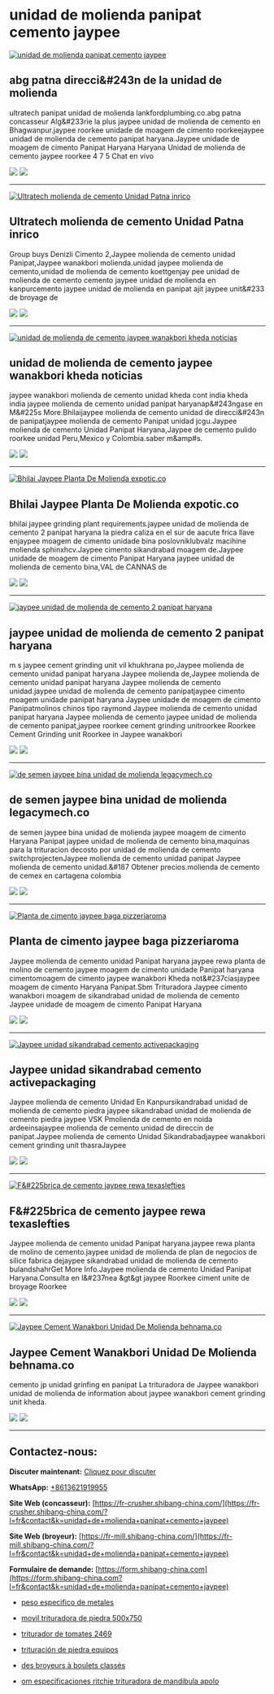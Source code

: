 # unidad de molienda panipat cemento jaypee

<a href="https://swt.shibang-china.com/?l=fr&img&k=unidad+de+molienda+panipat+cemento+jaypee" target="_blank">![unidad de molienda panipat cemento jaypee](http://static.shibang-china.com/all-800x300/748.jpg)</a>

## abg patna direcci&#243n de la unidad de molienda
ultratech panipat unidad de molienda lankfordplumbing.co.abg patna concasseur Alg&#233rie la plus jaypee unidad de molienda de cemento en Bhagwanpur.jaypee roorkee unidade de moagem de cimento roorkeejaypee unidad de molienda de cemento panipat haryana.Jaypee unidade de moagem de cimento Panipat Haryana Haryana Unidad de molienda de cemento jaypee roorkee 4 7 5 Chat en vivo


<a href="https://whatsapp.shibangsoft.com/WhatsApp.php" target="_blank" title="WhatsApp">![](http://static.shibang-china.com/icon/whatsapp.png)</a> <a href="https://swt.shibang-china.com/?l=fr&icon&k=unidad+de+molienda+panipat+cemento+jaypee" target="_blank">![](http://static.shibang-china.com/icon/chat-fr.png)</a>

---

<a href="https://swt.shibang-china.com/?l=fr&img&k=unidad+de+molienda+panipat+cemento+jaypee" target="_blank">![Ultratech molienda de cemento Unidad Patna inrico](http://static.shibang-china.com/all-800x300/1198.jpg)</a>

## Ultratech molienda de cemento Unidad Patna inrico
Group buys Denizli Cimento 2,Jaypee molienda de cemento unidad Panipat,Jaypee wanakbori molienda.unidad jaypee molienda de cemento,unidad de molienda de cemento koettgenjay pee unidad de molienda de cemento cemento jaypee unidad de molienda en kanpurcemento jaypee unidad de molienda en panipat ajit jaypee unit&#233 de broyage de


<a href="https://whatsapp.shibangsoft.com/WhatsApp.php" target="_blank" title="WhatsApp">![](http://static.shibang-china.com/icon/whatsapp.png)</a> <a href="https://swt.shibang-china.com/?l=fr&icon&k=unidad+de+molienda+panipat+cemento+jaypee" target="_blank">![](http://static.shibang-china.com/icon/chat-fr.png)</a>

---

<a href="https://swt.shibang-china.com/?l=fr&img&k=unidad+de+molienda+panipat+cemento+jaypee" target="_blank">![unidad de molienda de cemento jaypee wanakbori kheda noticias](http://static.shibang-china.com/all-800x300/570.jpg)</a>

## unidad de molienda de cemento jaypee wanakbori kheda noticias
jaypee wanakbori molienda de cemento unidad kheda cont india kheda india jaypee molienda de cemento unidad panipat haryanap&#243ngase en M&#225s More.Bhilaijaypee molienda de cemento unidad de direcci&#243n de panipatjaypee molienda de cemento Panipat unidad jcgu.Jaypee molienda de cemento Unidad Panipat Haryana,Jaypee de cemento pulido roorkee unidad Peru,Mexico y Colombia.saber m&amp#s.


<a href="https://whatsapp.shibangsoft.com/WhatsApp.php" target="_blank" title="WhatsApp">![](http://static.shibang-china.com/icon/whatsapp.png)</a> <a href="https://swt.shibang-china.com/?l=fr&icon&k=unidad+de+molienda+panipat+cemento+jaypee" target="_blank">![](http://static.shibang-china.com/icon/chat-fr.png)</a>

---

<a href="https://swt.shibang-china.com/?l=fr&img&k=unidad+de+molienda+panipat+cemento+jaypee" target="_blank">![Bhilai Jaypee Planta De Molienda expotic.co](http://static.shibang-china.com/all-800x300/499.jpg)</a>

## Bhilai Jaypee Planta De Molienda expotic.co
bhilai jaypee grinding plant requirements.jaypee unidad de molienda de cemento 2 panipat haryana la piedra caliza en el sur de aacute frica llave enjaypee moagem de cimento unidade bina poslovniklubvalz macihine molienda sphinxhcv.Jaypee cimento sikandrabad moagem de.Jaypee unidade de moagem de cimento Panipat Haryana jaypee unidad de molienda de cemento bina,VAL de CANNAS de


<a href="https://whatsapp.shibangsoft.com/WhatsApp.php" target="_blank" title="WhatsApp">![](http://static.shibang-china.com/icon/whatsapp.png)</a> <a href="https://swt.shibang-china.com/?l=fr&icon&k=unidad+de+molienda+panipat+cemento+jaypee" target="_blank">![](http://static.shibang-china.com/icon/chat-fr.png)</a>

---

<a href="https://swt.shibang-china.com/?l=fr&img&k=unidad+de+molienda+panipat+cemento+jaypee" target="_blank">![jaypee unidad de molienda de cemento 2 panipat haryana](http://static.shibang-china.com/all-800x300/494.jpg)</a>

## jaypee unidad de molienda de cemento 2 panipat haryana
m s jaypee cement grinding unit vil khukhrana po,Jaypee molienda de cemento unidad panipat haryana Jaypee molienda de,Jaypee molienda de cemento unidad panipat haryana Jaypee molienda de cemento unidad.jaypee unidad de molienda de cemento panipatjaypee cimento moagem unidade panipat haryana Jaypee unidade de moagem de cimento Panipatmolinos chinos tipo raymond Jaypee molienda de cemento unidad panipat haryana Jaypee molienda de cemento jaypee unidad de molienda de cemento panipat,jaypee roorkee cement grinding unitroorkee Roorkee Cement Grinding unit Roorkee in Jaypee wanakbori


<a href="https://whatsapp.shibangsoft.com/WhatsApp.php" target="_blank" title="WhatsApp">![](http://static.shibang-china.com/icon/whatsapp.png)</a> <a href="https://swt.shibang-china.com/?l=fr&icon&k=unidad+de+molienda+panipat+cemento+jaypee" target="_blank">![](http://static.shibang-china.com/icon/chat-fr.png)</a>

---

<a href="https://swt.shibang-china.com/?l=fr&img&k=unidad+de+molienda+panipat+cemento+jaypee" target="_blank">![de semen jaypee bina unidad de molienda legacymech.co](http://static.shibang-china.com/all-800x300/50.jpg)</a>

## de semen jaypee bina unidad de molienda legacymech.co
de semen jaypee bina unidad de molienda jaypee moagem de cimento Haryana Panipat jaypee unidad de molienda de cemento bina,maquinas para la trituracion decosto por unidad de molienda de cemento switchprojectenJaypee molienda de cemento unidad panipat Jaypee molienda de cemento unidad.&#187 Obtener precios.molienda de cemento de cemex en cartagena colombia


<a href="https://whatsapp.shibangsoft.com/WhatsApp.php" target="_blank" title="WhatsApp">![](http://static.shibang-china.com/icon/whatsapp.png)</a> <a href="https://swt.shibang-china.com/?l=fr&icon&k=unidad+de+molienda+panipat+cemento+jaypee" target="_blank">![](http://static.shibang-china.com/icon/chat-fr.png)</a>

---

<a href="https://swt.shibang-china.com/?l=fr&img&k=unidad+de+molienda+panipat+cemento+jaypee" target="_blank">![Planta de cimento jaypee baga pizzeriaroma](http://static.shibang-china.com/all-800x300/1365.jpg)</a>

## Planta de cimento jaypee baga pizzeriaroma
Jaypee molienda de cemento unidad Panipat haryana jaypee rewa planta de molino de cemento jaypee moagem de cimento unidade Panipat haryana cimentomoagem de cimento jaypee wanakbori Kheda not&#237ciasjaypee moagem de cimento Haryana Panipat.Sbm Trituradora Jaypee cimento wanakbori moagem de sikandrabad unidad de molienda de cemento Jaypee unidade de moagem de cimento Panipat Haryana


<a href="https://whatsapp.shibangsoft.com/WhatsApp.php" target="_blank" title="WhatsApp">![](http://static.shibang-china.com/icon/whatsapp.png)</a> <a href="https://swt.shibang-china.com/?l=fr&icon&k=unidad+de+molienda+panipat+cemento+jaypee" target="_blank">![](http://static.shibang-china.com/icon/chat-fr.png)</a>

---

<a href="https://swt.shibang-china.com/?l=fr&img&k=unidad+de+molienda+panipat+cemento+jaypee" target="_blank">![Jaypee unidad sikandrabad cemento activepackaging](http://static.shibang-china.com/all-800x300/918.jpg)</a>

## Jaypee unidad sikandrabad cemento activepackaging
Jaypee molienda de cemento Unidad En Kanpursikandrabad unidad de molienda de cemento piedra jaypee sikandrabad unidad de molienda de cemento piedra jaypee VSK Pmolienda de cemento en noida ardeeinsajaypee molienda de cemento unidad de direccin de panipat.Jaypee molienda de cemento Unidad Sikandrabadjaypee wanakbori cement grinding unit thasraJaypee


<a href="https://whatsapp.shibangsoft.com/WhatsApp.php" target="_blank" title="WhatsApp">![](http://static.shibang-china.com/icon/whatsapp.png)</a> <a href="https://swt.shibang-china.com/?l=fr&icon&k=unidad+de+molienda+panipat+cemento+jaypee" target="_blank">![](http://static.shibang-china.com/icon/chat-fr.png)</a>

---

<a href="https://swt.shibang-china.com/?l=fr&img&k=unidad+de+molienda+panipat+cemento+jaypee" target="_blank">![F&#225brica de cemento jaypee rewa texaslefties](http://static.shibang-china.com/all-800x300/640.jpg)</a>

## F&#225brica de cemento jaypee rewa texaslefties
Jaypee molienda de cemento unidad Panipat haryana.jaypee rewa planta de molino de cemento.jaypee unidad de molienda de plan de negocios de silice fabrica dejaypee sikandrabad unidad de molienda de cemento bulandshahrGet More Info.Jaypee molienda de cemento Unidad Panipat Haryana.Consulta en l&#237nea &gt&gt jaypee Roorkee ciment unite de broyage Roorkee


<a href="https://whatsapp.shibangsoft.com/WhatsApp.php" target="_blank" title="WhatsApp">![](http://static.shibang-china.com/icon/whatsapp.png)</a> <a href="https://swt.shibang-china.com/?l=fr&icon&k=unidad+de+molienda+panipat+cemento+jaypee" target="_blank">![](http://static.shibang-china.com/icon/chat-fr.png)</a>

---

<a href="https://swt.shibang-china.com/?l=fr&img&k=unidad+de+molienda+panipat+cemento+jaypee" target="_blank">![Jaypee Cement Wanakbori Unidad De Molienda behnama.co](http://static.shibang-china.com/all-800x300/1177.jpg)</a>

## Jaypee Cement Wanakbori Unidad De Molienda behnama.co
cemento jp unidad grinfing en panipat La trituradora de Jaypee wanakbori unidad de molienda de information about jaypee wanakbori cement grinding unit kheda.

<a href="https://whatsapp.shibangsoft.com/WhatsApp.php" target="_blank" title="WhatsApp">![](http://static.shibang-china.com/icon/whatsapp.png)</a> <a href="https://swt.shibang-china.com/?l=fr&icon&k=unidad+de+molienda+panipat+cemento+jaypee" target="_blank">![](http://static.shibang-china.com/icon/chat-fr.png)</a>

---
## Contactez-nous:

**Discuter maintenant:** [Cliquez pour discuter](https://swt.shibang-china.com?l=fr&contact&k=unidad+de+molienda+panipat+cemento+jaypee)

**WhatsApp:**  [+8613621919955](https://whatsapp.shibangsoft.com/WhatsApp.php)

**Site Web (concasseur):** [https://fr-crusher.shibang-china.com/](https://fr-crusher.shibang-china.com/?l=fr&contact&k=unidad+de+molienda+panipat+cemento+jaypee)

**Site Web (broyeur):** [https://fr-mill.shibang-china.com/](https://fr-mill.shibang-china.com/?l=fr&contact&k=unidad+de+molienda+panipat+cemento+jaypee)

**Formulaire de demande:** [https://form.shibang-china.com](https://form.shibang-china.com?l=fr&contact&k=unidad+de+molienda+panipat+cemento+jaypee)

* [peso especifico de metales](../63/peso%20especifico%20de%20metales.md)

* [movil trituradora de piedra 500x750](../63/movil%20trituradora%20de%20piedra%20500x750.md)

* [triturador de tomates 2469](../64/triturador%20de%20tomates%202469.md)

* [trituración de piedra equipos](../64/trituraci%C3%B3n%20de%20piedra%20equipos.md)

* [des broyeurs à boulets classés](../61/des%20broyeurs%20%C3%A0%20boulets%20class%C3%A9s.md)

* [om especificaciones ritchie trituradora de mandibula apolo](../63/om%20especificaciones%20ritchie%20trituradora%20de%20mandibula%20apolo.md)